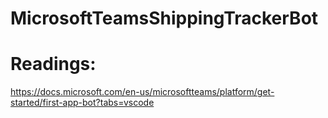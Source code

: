 # MicrosoftTeamsShippingTrackerBot

# Readings:
https://docs.microsoft.com/en-us/microsoftteams/platform/get-started/first-app-bot?tabs=vscode
